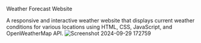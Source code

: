 Weather Forecast Website

A responsive and interactive weather website that displays current weather conditions for various locations using HTML, CSS, JavaScript, and OpenWeatherMap API.
![Screenshot 2024-09-29 172759](https://github.com/user-attachments/assets/02970a53-2d5c-465a-9333-256b171f604b)
